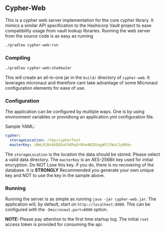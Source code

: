 ## Cypher-Web

This is a cypher web server implementation for the core cypher library. It mimics a similar API specification to the Hashicorp Vault project to ease compatibility usage from vault lookup libraries.
Running the web server from the source code is as easy as running

```bash
./gradlew cypher-web:run
```

### Compiling

```bash
./gradlew cypher-web:shadowJar
```

This will create an all-in-one jar in the `build/` directory of `cypher-web`. It leverages micronaut and therefore cant take
advantage of some Micronaut configuration elements for ease of use.

### Configuration

The application can be configured by multiple ways. One is by using environment variables or providiong an application.yml
configuration file.

Sample YAML: 

```yaml
cypher:
  storageLocation: /tmp/cypherTest
  masterKey: zNmL01Nz6kDE6a5VKRwQr8hm4W2DVqgWY2fWutJyNhQ=
```
The `storageLocation` is the location the data should be stored. Please select a valid data directory.
The `masterKey` is an AES-256Bit key used for initial encryption. Do NOT Lose this key. if you do, there is no recovering of the database. It is **STRONGLY** Recommended you generate your own unique key and NOT to use the key in the sample above.


### Running

Running the server is as simple as running `java -jar cypher-web.jar`. The application will, by default, 
start on `http://localhost:8080`. This can be configured with the `-Dmicronaut.port=8080` option.

**NOTE:** Please pay attention to the first time startup log. The initial `root` access token is provided for consuming
the api.

